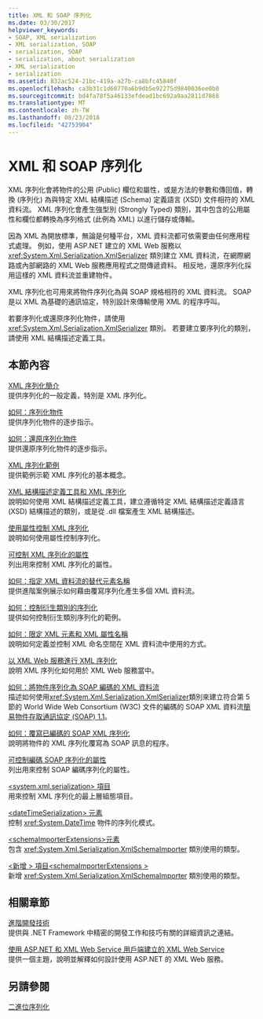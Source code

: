 ```yaml
---
title: XML 和 SOAP 序列化
ms.date: 03/30/2017
helpviewer_keywords:
- SOAP, XML serialization
- XML serialization, SOAP
- serialization, SOAP
- serialization, about serialization
- XML serialization
- serialization
ms.assetid: 832ac524-21bc-419a-a27b-ca8bfc45840f
ms.openlocfilehash: ca3b31c1d60770a6b9db5e92275d9840036ee0b0
ms.sourcegitcommit: bd4fa78f5a46133efdead1bc692a9aa2811d7868
ms.translationtype: MT
ms.contentlocale: zh-TW
ms.lasthandoff: 08/23/2018
ms.locfileid: "42753904"
---
```

# <a name="xml-and-soap-serialization"></a>XML 和 SOAP 序列化

XML 序列化會將物件的公用 (Public) 欄位和屬性，或是方法的參數和傳回值，轉換 (序列化) 為與特定 XML 結構描述 (Schema) 定義語言 (XSD) 文件相符的 XML 資料流。 XML 序列化會產生強型別 (Strongly Typed) 類別，其中包含的公用屬性和欄位都轉換為序列格式 (此例為 XML) 以進行儲存或傳輸。

因為 XML 為開放標準，無論是何種平台，XML 資料流都可依需要由任何應用程式處理。 例如，使用 ASP.NET 建立的 XML Web 服務以 <xref:System.Xml.Serialization.XmlSerializer> 類別建立 XML 資料流，在網際網路或內部網路的 XML Web 服務應用程式之間傳遞資料。 相反地，還原序列化採用這樣的 XML 資料流並重建物件。

XML 序列化也可用來將物件序列化為與 SOAP 規格相符的 XML 資料流。 SOAP 是以 XML 為基礎的通訊協定，特別設計來傳輸使用 XML 的程序呼叫。

若要序列化或還原序列化物件，請使用 <xref:System.Xml.Serialization.XmlSerializer> 類別。 若要建立要序列化的類別，請使用 XML 結構描述定義工具。

## <a name="in-this-section"></a>本節內容

[XML 序列化簡介](introducing-xml-serialization.md)  
提供序列化的一般定義，特別是 XML 序列化。

[如何：序列化物件](how-to-serialize-an-object.md)  
提供序列化物件的逐步指示。

[如何：還原序列化物件](how-to-deserialize-an-object.md)  
提供還原序列化物件的逐步指示。

[XML 序列化範例](examples-of-xml-serialization.md)  
提供範例示範 XML 序列化的基本概念。

[XML 結構描述定義工具和 XML 序列化](the-xml-schema-definition-tool-and-xml-serialization.md)  
說明如何使用 XML 結構描述定義工具，建立遵循特定 XML 結構描述定義語言 (XSD) 結構描述的類別，或是從 .dll 檔案產生 XML 結構描述。

[使用屬性控制 XML 序列化](controlling-xml-serialization-using-attributes.md)  
說明如何使用屬性控制序列化。

[可控制 XML 序列化的屬性](attributes-that-control-xml-serialization.md)  
列出用來控制 XML 序列化的屬性。

[如何：指定 XML 資料流的替代元素名稱](how-to-specify-an-alternate-element-name-for-an-xml-stream.md)  
提供進階案例展示如何藉由覆寫序列化產生多個 XML 資料流。

[如何：控制衍生類別的序列化](how-to-control-serialization-of-derived-classes.md)  
提供如何控制衍生類別序列化的範例。

[如何：限定 XML 元素和 XML 屬性名稱](how-to-qualify-xml-element-and-xml-attribute-names.md)  
說明如何定義並控制 XML 命名空間在 XML 資料流中使用的方式。

[以 XML Web 服務進行 XML 序列化](xml-serialization-with-xml-web-services.md)  
說明 XML 序列化如何用於 XML Web 服務當中。

[如何：將物件序列化為 SOAP 編碼的 XML 資料流](how-to-serialize-an-object-as-a-soap-encoded-xml-stream.md)  
描述如何使用<xref:System.Xml.Serialization.XmlSerializer>類別來建立符合第 5 節的 World Wide Web Consortium (W3C) 文件的編碼的 SOAP XML 資料流[簡易物件存取通訊協定 (SOAP) 1.1](https://www.w3.org/TR/2000/NOTE-SOAP-20000508/)。

[如何：覆寫已編碼的 SOAP XML 序列化](how-to-override-encoded-soap-xml-serialization.md)  
說明將物件的 XML 序列化覆寫為 SOAP 訊息的程序。

[可控制編碼 SOAP 序列化的屬性](attributes-that-control-encoded-soap-serialization.md)  
列出用來控制 SOAP 編碼序列化的屬性。

[\<system.xml.serialization> 項目](system-xml-serialization-element.md)  
用來控制 XML 序列化的最上層組態項目。

[\<dateTimeSerialization> 元素](datetimeserialization-element.md)  
控制 <xref:System.DateTime> 物件的序列化模式。

[\<schemaImporterExtensions>元素](schemaimporterextensions-element.md)  
包含 <xref:System.Xml.Serialization.XmlSchemaImporter> 類別使用的類型。

[\<新增 > 項目\<schemaImporterExtensions >](add-element-for-schemaimporterextensions.md)  
新增 <xref:System.Xml.Serialization.XmlSchemaImporter> 類別使用的類型。

## <a name="related-sections"></a>相關章節

[進階開發技術](https://msdn.microsoft.com/library/c4a7e341-f0c6-4df4-a74f-223387ac6e4e)  
提供與 .NET Framework 中精密的開發工作和技巧有關的詳細資訊之連結。

[使用 ASP.NET 和 XML Web Service 用戶端建立的 XML Web Service](https://msdn.microsoft.com/library/1e64af78-d705-4384-b08d-591a45f4379c)  
提供一個主題，說明並解釋如何設計使用 ASP.NET 的 XML Web 服務。

## <a name="see-also"></a>另請參閱

[二進位序列化](binary-serialization.md)  
